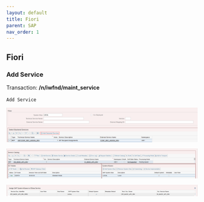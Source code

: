 ```yaml
---
layout: default
title: Fiori
parent: SAP
nav_order: 1
---
```


## Fiori

### Add Service

Transaction: **/n/iwfnd/maint_service**

`Add Service`

![add Service](../../assets/firoi_add_service.png)

![add Service](../../assets/fiori_system_alias.png)

![add Service](../../assets/fiori_add_system_alias.png)



